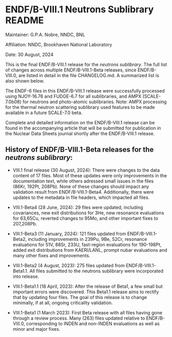 ENDF/B-VIII.1 Neutrons Sublibrary README
==============================================================================

Maintainer: G.P.A. Nobre, NNDC, BNL

Affiliation: NNDC, Brookhaven National Laboratory

Date: 30 August, 2024


This is the final ENDF/B-VIII.1 release for the *neutrons sublibrary*. The full list of changes across multiple ENDF/B-VIII.1-Beta releases, since ENDF/B-VIII.0, are listed in detail in the file CHANGELOG.md. A summarized list is also shown below.

The ENDF-6 files in this ENDF/B-VIII.1 release were successfully processed using NJOY-16.76 and FUDGE-6.7 for all sublibraries, and AMPX (SCALE-7.0b08) for neutrons and photo-atomic sublibraries.  Note: AMPX processing for the thermal neutron scattering sublibrary used features to be made available in a future SCALE-7.0 beta.

Complete and detailed information on the ENDF/B-VIII.1 release can be found in the accompanying article that will be submitted for publication in the Nuclear Data Sheets journal shortly after the ENDF/B-VIII.1 release.



History of ENDF/B-VIII.1-Beta releases for the *neutrons sublibrary*:
----

* VIII.1 final release (30 August, 2024): There were changes to the data content of 17 files. Most of these updates were only improvements in the documentation text, while others adressed small issues in the files (86Kr, 192Pt, 208Pb). None of these changes should impact any validation result from ENDF/B-VIII.1-Beta4. Additionally, there were updates to the  metadata in file headers, which impacted all files.



* VIII.1-Beta4 (28 June, 2024): 29 files were updated, including covariances, new exit distributions for 3He, new resonance evaluations for 63,65Cu, reverted changes to 95Mo, and other important fixes to 207,208Pb.

* VIII.1-Beta3 (11 January, 2024): 121 files updated from ENDF/B-VIII.1-Beta2, including improvements in 239Pu, 9Be, 52Cr, resonance evaluations for 51V, 88Sr, 233U, fast-region evaluations for 190-198Pt, added exit distributions from KAERI/LANL, prompt nubar evaluations and many other fixes and improvements.

* VIII.1-Beta2 (4 August, 2023):  275 files updated from ENDF/B-VIII.1-Beta1.1. All files submitted to the neutrons sublibrary were incorporated into release. 

* VIII.1-Beta1.1 (18 April, 2023): After the release of Beta1, a few small but important errors were discovered. This Beta1.1 release aims to rectify that by updating four files. The goal of this release is to change minimally, if at all, ongoing criticality validation.

* VIII.1-Beta1 (1 March 2023): First Beta release with all files having gone through a review process. Many (263) files updated relative to ENDF/B-VIII.0, corresponding to INDEN and non-INDEN evaluations as well as minor and major fixes.

